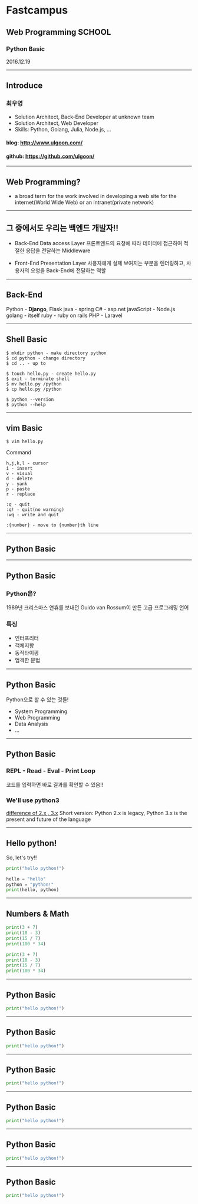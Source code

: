 # Fastcampus 
## Web Programming SCHOOL
### Python Basic
2016.12.19

---
<!-- page_number:true -->

## Introduce

### 최우영

- Solution Architect, Back-End Developer at unknown team
- Solution Architect, Web Developer
- Skills: Python, Golang, Julia, Node.js, ...

#### blog: http://www.ulgoon.com/
#### github: https://github.com/ulgoon/


---
## Web Programming?
- a broad term for the work involved in developing a web site for the internet(World Wide Web) or an intranet(private network)

---
## 그 중에서도 우리는 백엔드 개발자!!
- Back-End
Data access Layer
프론트엔드의 요청에 따라 데이터에 접근하여 적절한 응답을 전달하는 Middleware

- Front-End
Presentation Layer
사용자에게 실제 보여지는 부분을 렌더링하고, 사용자의 요청을 Back-End에 전달하는 역할

---
## Back-End
Python - **Django**, Flask
java - spring
C# - asp.net
javaScript - Node.js
golang - itself
ruby - ruby on rails
PHP - Laravel

---
## Shell Basic
```
$ mkdir python - make directory python
$ cd python - change directory
$ cd .. - up to

$ touch hello.py - create hello.py
$ exit - terminate shell
$ mv hello.py /python
$ cp hello.py /python

$ python --version
$ python --help
```

---
## vim Basic
`$ vim hello.py`

Command
```
h,j,k,l - cursor
i - insert
v - visual
d - delete
y - yank
p - paste
r - replace

:q - quit
:q! - quit(no warning)
:wq - write and quit

:{number} - move to {number}th line
```


---
## Python Basic


---
## Python Basic

### Python은? 
1989년 크리스마스 연휴를 보내던  Guido van Rossum이 만든 고급 프로그래밍 언어

### 특징
- 인터프리터
- 객체지향
- 동적타이핑
- 엄격한 문법

---
## Python Basic

Python으로 할 수 있는 것들!
- System Programming
- Web Programming
- Data Analysis
- ...

---
## Python Basic

### REPL - Read - Eval - Print Loop
코드를 입력하면 바로 결과를 확인할 수 있음!!

### We'll use python3

[difference of 2.x , 3.x](https://wiki.python.org/moin/Python2orPython3)
Short version: Python 2.x is legacy, Python 3.x is the present and future of the language

---
## Hello python!

So, let's try!!

```python
print("hello python!")
```

```python
hello = "hello"
python = "python!"
print(hello, python)
```

---
## Numbers & Math

```python
print(3 + 7)
print(10 - 3)
print(15 / 7)
print(100 * 34)
```
```python
print(3 + 7)
print(10 - 3)
print(15 / 7)
print(100 * 34)
```

---
## Python Basic

```python
print("hello python!")
```


---
## Python Basic

```python
print("hello python!")
```


---
## Python Basic

```python
print("hello python!")
```


---
## Python Basic

```python
print("hello python!")
```


---
## Python Basic

```python
print("hello python!")
```


---
## Python Basic

```python
print("hello python!")
```
